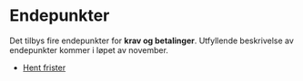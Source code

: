 # Endepunkter

Det tilbys fire endepunkter for **krav og betalinger**. Utfyllende beskrivelse av endepunkter kommer i løpet av november.

- [Hent frister](/kalendertjenester/01-endepunkter/hent-frister.md)
